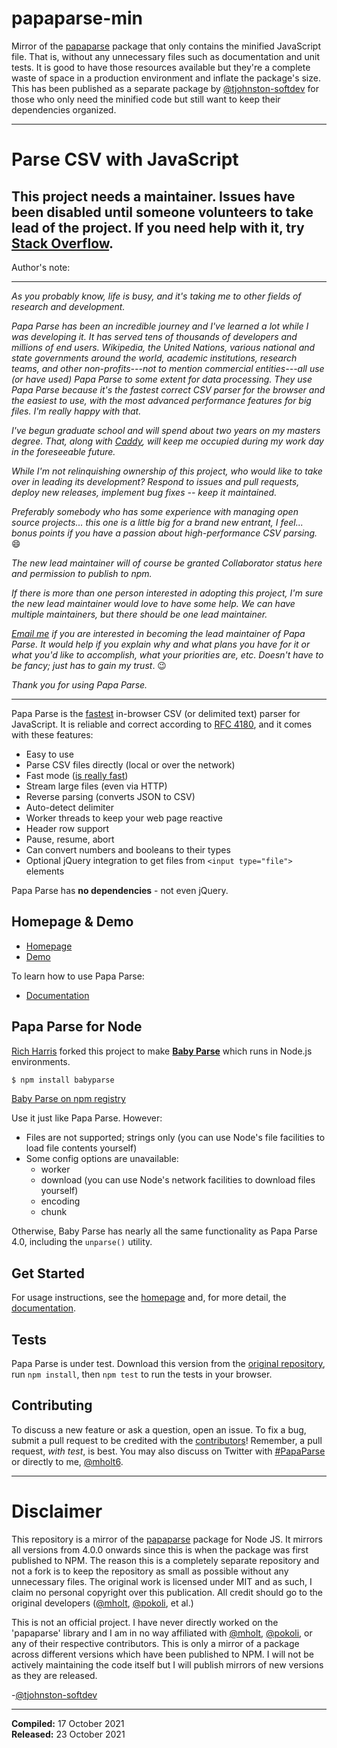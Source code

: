 # papaparse-min

Mirror of the [papaparse](https://www.npmjs.com/package/papaparse) package that only contains the minified JavaScript file. That is, without any unnecessary files such as documentation and unit tests. It is good to have those resources available but they're a complete waste of space in a production environment and inflate the package's size. This has been published as a separate package by [@tjohnston-softdev](https://github.com/tjohnston-softdev) for those who only need the minified code but still want to keep their dependencies organized.

---

Parse CSV with JavaScript
========================================

## This project needs a maintainer. Issues have been disabled until someone volunteers to take lead of the project. If you need help with it, try [Stack Overflow](http://stackoverflow.com/questions/tagged/papaparse).

Author's note:

-------------

*As you probably know, life is busy, and it's taking me to other fields of research and development.*

*Papa Parse has been an incredible journey and I've learned a lot while I was developing it. It has served tens of thousands of developers and millions of end users. Wikipedia, the United Nations, various national and state governments around the world, academic institutions, research teams, and other non-profits---not to mention commercial entities---all use (or have used) Papa Parse to some extent for data processing. They use Papa Parse because it's the fastest correct CSV parser for the browser and the easiest to use, with the most advanced performance features for big files. I'm really happy with that.*

*I've begun graduate school and will spend about two years on my masters degree. That, along with [Caddy](https://github.com/mholt/caddy), will keep me occupied during my work day in the foreseeable future.*

*While I'm not relinquishing ownership of this project, who would like to take over in leading its development? Respond to issues and pull requests, deploy new releases, implement bug fixes -- keep it maintained.*

*Preferably somebody who has some experience with managing open source projects... this one is a little big for a brand new entrant, I feel... bonus points if you have a passion about high-performance CSV parsing.* 😄

*The new lead maintainer will of course be granted Collaborator status here and permission to publish to npm.*

*If there is more than one person interested in adopting this project, I'm sure the new lead maintainer would love to have some help. We can have multiple maintainers, but there should be one lead maintainer.*

*[Email me](https://matt.chat) if you are interested in becoming the lead maintainer of Papa Parse. It would help if you explain why and what plans you have for it or what you'd like to accomplish, what your priorities are, etc. Doesn't have to be fancy; just has to gain my trust*. 😉

*Thank you for using Papa Parse.*

-------------



Papa Parse is the [fastest](http://jsperf.com/javascript-csv-parsers/4) in-browser CSV (or delimited text) parser for JavaScript. It is reliable and correct according to [RFC 4180](https://tools.ietf.org/html/rfc4180), and it comes with these features:

- Easy to use
- Parse CSV files directly (local or over the network)
- Fast mode ([is really fast](http://jsperf.com/javascript-csv-parsers/3))
- Stream large files (even via HTTP)
- Reverse parsing (converts JSON to CSV)
- Auto-detect delimiter
- Worker threads to keep your web page reactive
- Header row support
- Pause, resume, abort
- Can convert numbers and booleans to their types
- Optional jQuery integration to get files from `<input type="file">` elements

Papa Parse has **no dependencies** - not even jQuery.


Homepage & Demo
----------------

- [Homepage](http://papaparse.com)
- [Demo](http://papaparse.com/demo)

To learn how to use Papa Parse:

- [Documentation](http://papaparse.com/docs)


Papa Parse for Node
--------------------

[Rich Harris](https://github.com/Rich-Harris) forked this project to make **[Baby Parse](https://github.com/Rich-Harris/BabyParse)** which runs in Node.js environments.

```bash
$ npm install babyparse
```

[Baby Parse on npm registry](https://www.npmjs.org/package/babyparse)

Use it just like Papa Parse. However:

- Files are not supported; strings only (you can use Node's file facilities to load file contents yourself)
- Some config options are unavailable:
	- worker
	- download (you can use Node's network facilities to download files yourself)
	- encoding
	- chunk

Otherwise, Baby Parse has nearly all the same functionality as Papa Parse 4.0, including the `unparse()` utility.


Get Started
-----------

For usage instructions, see the [homepage](http://papaparse.com) and, for more detail, the [documentation](http://papaparse.com/docs).



Tests
-----

Papa Parse is under test. Download this version from the [original repository](https://github.com/mholt/PapaParse/releases/tag/4.1.4), run `npm install`, then `npm test` to run the tests in your browser.



Contributing
------------

To discuss a new feature or ask a question, open an issue. To fix a bug, submit a pull request to be credited with the [contributors](https://github.com/mholt/PapaParse/graphs/contributors)! Remember, a pull request, *with test*, is best. You may also discuss on Twitter with [#PapaParse](https://twitter.com/search?q=%23PapaParse&src=typd&f=realtime) or directly to me, [@mholt6](https://twitter.com/mholt6).


---

# Disclaimer

This repository is a mirror of the [papaparse](https://www.npmjs.com/package/papaparse) package for Node JS. It mirrors all versions from 4.0.0 onwards since this is when the package was first published to NPM. The reason this is a completely separate repository and not a fork is to keep the repository as small as possible without any unnecessary files. The original work is licensed under MIT and as such, I claim no personal copyright over this publication. All credit should go to the original developers ([@mholt](https://github.com/mholt), [@pokoli](https://github.com/pokoli), et al.)

This is not an official project. I have never directly worked on the 'papaparse' library and I am in no way affiliated with [@mholt](https://github.com/mholt), [@pokoli](https://github.com/pokoli), or any of their respective contributors. This is only a mirror of a package across different versions which have been published to NPM. I will not be actively maintaining the code itself but I will publish mirrors of new versions as they are released.

\-[@tjohnston-softdev](https://github.com/tjohnston-softdev)

---

**Compiled:** 17 October 2021  
**Released:** 23 October 2021
